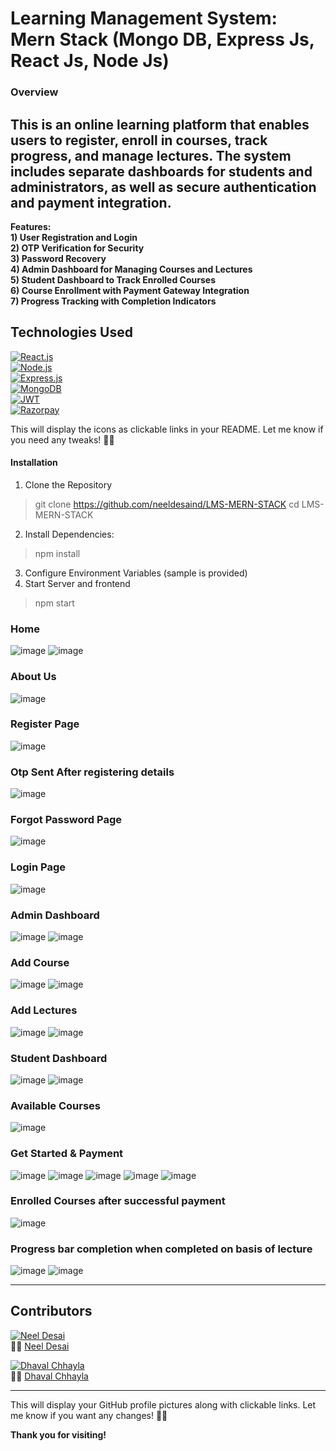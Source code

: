 # Learning Management System: Mern Stack (Mongo DB, Express Js, React Js, Node Js)
### Overview

## This is an online learning platform that enables users to register, enroll in courses, track progress, and manage lectures. The system includes separate dashboards for students and administrators, as well as secure authentication and payment integration.

**Features:** <br>
**1) User Registration and Login** <br>
**2) OTP Verification for Security** <br>
**3) Password Recovery** <br>
**4) Admin Dashboard for Managing Courses and Lectures** <br>
**5) Student Dashboard to Track Enrolled Courses** <br>
**6) Course Enrollment with Payment Gateway Integration** <br>
**7) Progress Tracking with Completion Indicators** <br>

## **Technologies Used**  

[![React.js](https://img.shields.io/badge/React-20232A?style=for-the-badge&logo=react&logoColor=61DAFB)](https://react.dev/)  
[![Node.js](https://img.shields.io/badge/Node.js-43853D?style=for-the-badge&logo=node.js&logoColor=white)](https://nodejs.org/)  
[![Express.js](https://img.shields.io/badge/Express.js-000000?style=for-the-badge&logo=express&logoColor=white)](https://expressjs.com/)  
[![MongoDB](https://img.shields.io/badge/MongoDB-4EA94B?style=for-the-badge&logo=mongodb&logoColor=white)](https://www.mongodb.com/)  
[![JWT](https://img.shields.io/badge/JWT-000000?style=for-the-badge&logo=jsonwebtoken&logoColor=white)](https://jwt.io/)  
[![Razorpay](https://img.shields.io/badge/Razorpay-02042B?style=for-the-badge&logo=razorpay&logoColor=white)](https://razorpay.com/)  

This will display the icons as clickable links in your README. Let me know if you need any tweaks! 🚀😊

#### Installation
1) Clone the Repository
>git clone https://github.com/neeldesaind/LMS-MERN-STACK
>cd LMS-MERN-STACK

2) Install Dependencies:
>npm install

3) Configure Environment Variables (sample is provided)
4) Start Server and frontend
>npm start



### Home
![image](https://github.com/user-attachments/assets/b28e0d2e-5e7d-44a8-b285-512cbf7a0832)
![image](https://github.com/user-attachments/assets/449650cb-cd69-45d1-ac7a-f7b5be40eb4b)


### About Us
![image](https://github.com/user-attachments/assets/2de729d8-3d25-4093-bec8-4a95b8151870)

### Register Page
![image](https://github.com/user-attachments/assets/25dc066e-9b31-4b08-86cf-446c771426ff)
### Otp Sent After registering details
![image](https://github.com/user-attachments/assets/ed3c1f8e-83b6-4c8d-9056-ff4a93ca75be)

### Forgot Password Page
![image](https://github.com/user-attachments/assets/eb4d3a34-aef1-4f46-9912-6b51645fcaa1)

### Login Page
![image](https://github.com/user-attachments/assets/4be56538-7e11-44f5-a90c-b7d02c017a98)


### Admin Dashboard
![image](https://github.com/user-attachments/assets/d9991be2-2ce5-49de-9adf-3c0e1e0718a0)
![image](https://github.com/user-attachments/assets/11c4e96f-15d7-4ce6-b159-762fc8ee8dc2)

### Add Course
![image](https://github.com/user-attachments/assets/286dfca7-1c79-45e7-ad8f-84eb88fd8562)
![image](https://github.com/user-attachments/assets/62fd0ae5-6517-44af-8242-7af5bdcfa750)

### Add Lectures
![image](https://github.com/user-attachments/assets/bb5fc384-9b7a-44ea-8d8b-f6989a2fcbd9)
![image](https://github.com/user-attachments/assets/b08f5be5-7fd5-49bd-a2dd-9a0b687ab56e)

### Student Dashboard
![image](https://github.com/user-attachments/assets/edd57c3f-7a2d-4750-887e-4419fc82faac)
![image](https://github.com/user-attachments/assets/8fd67184-91a6-4823-b3b1-ac31abb6d35d)

### Available Courses
![image](https://github.com/user-attachments/assets/b6dfab66-fd66-42fa-9470-7ee7aaa30ad2)

### Get Started & Payment
![image](https://github.com/user-attachments/assets/8fcee9bc-d48c-40c2-8d3b-7f6b1debccb3)
![image](https://github.com/user-attachments/assets/b8ebffdb-67e4-4350-a69e-aa231cd51db3)
![image](https://github.com/user-attachments/assets/eedc6fbd-141c-4478-88e6-457c4ad2a4dd)
![image](https://github.com/user-attachments/assets/c07de0db-0228-40cd-99ae-3b3dd3f838ae)
![image](https://github.com/user-attachments/assets/a685705f-112a-4ebd-88db-ce7d0c2245ca)

### Enrolled Courses after successful payment
![image](https://github.com/user-attachments/assets/15ff0fb9-76da-497e-9622-03d5a9168674)

### Progress bar completion when completed on basis of lecture
![image](https://github.com/user-attachments/assets/32dd6be5-8d6f-47f8-81af-e4b2fa7f94d7)
![image](https://github.com/user-attachments/assets/a193fbda-7f10-4a40-b20d-80dfe4a7e645)

---

## **Contributors**  

[![Neel Desai](https://github.com/neeldesaind.png?size=100)](https://github.com/neeldesaind)  
👨‍💻 [Neel Desai](https://github.com/neeldesaind)  

[![Dhaval Chhayla](https://github.com/dhavalchhaylaofficial.png?size=100)](https://github.com/dhavalchhaylaofficial)  
👨‍💻 [Dhaval Chhayla](https://github.com/dhavalchhaylaofficial)  

---

This will display your GitHub profile pictures along with clickable links. Let me know if you want any changes! 🚀😊


**Thank you for visiting!**
